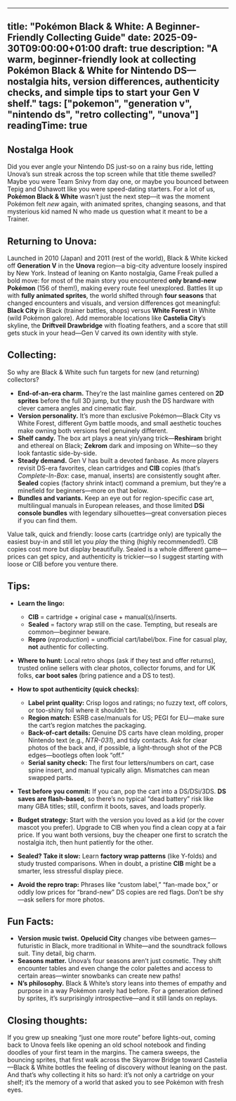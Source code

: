 ---

title: "Pokémon Black & White: A Beginner-Friendly Collecting Guide"
date: 2025-09-30T09:00:00+01:00
draft: true
description: "A warm, beginner-friendly look at collecting Pokémon Black & White for Nintendo DS—nostalgia hits, version differences, authenticity checks, and simple tips to start your Gen V shelf."
tags: ["pokemon", "generation v", "nintendo ds", "retro collecting", "unova"]
readingTime: true 
--------------------------------

## Nostalga Hook
Did you ever angle your Nintendo DS just-so on a rainy bus ride, letting Unova’s sun streak across the top screen while that title theme swelled? Maybe you were Team Snivy from day one, or maybe you bounced between Tepig and Oshawott like you were speed-dating starters. For a lot of us, **Pokémon Black & White** wasn’t just the next step—it was the moment Pokémon felt *new* again, with animated sprites, changing seasons, and that mysterious kid named N who made us question what it meant to be a Trainer.

## Returning to Unova:
Launched in 2010 (Japan) and 2011 (rest of the world), Black & White kicked off **Generation V** in the **Unova** region—a big-city adventure loosely inspired by New York. Instead of leaning on Kanto nostalgia, Game Freak pulled a bold move: for most of the main story you encountered **only brand-new Pokémon** (156 of them!), making every route feel unexplored. Battles lit up with **fully animated sprites**, the world shifted through **four seasons** that changed encounters and visuals, and version differences got meaningful: **Black City** in Black (trainer battles, shops) versus **White Forest** in White (wild Pokémon galore). Add memorable locations like **Castelia City**’s skyline, the **Driftveil Drawbridge** with floating feathers, and a score that still gets stuck in your head—Gen V carved its own identity with style.

## Collecting:
So why are Black & White such fun targets for new (and returning) collectors?

* **End-of-an-era charm.** They’re the last mainline games centered on **2D sprites** before the full 3D jump, but they push the DS hardware with clever camera angles and cinematic flair.
* **Version personality.** It’s more than exclusive Pokémon—Black City vs White Forest, different Gym battle moods, and small aesthetic touches make owning both versions feel genuinely different.
* **Shelf candy.** The box art plays a neat yin/yang trick—**Reshiram** bright and ethereal on Black; **Zekrom** dark and imposing on White—so they look fantastic side-by-side.
* **Steady demand.** Gen V has built a devoted fanbase. As more players revisit DS-era favorites, clean cartridges and **CIB** copies (that’s *Complete-In-Box*: case, manual, inserts) are consistently sought after. **Sealed** copies (factory shrink intact) command a premium, but they’re a minefield for beginners—more on that below.
* **Bundles and variants.** Keep an eye out for region-specific case art, multilingual manuals in European releases, and those limited **DSi console bundles** with legendary silhouettes—great conversation pieces if you can find them.

Value talk, quick and friendly: loose carts (cartridge only) are typically the easiest buy-in and still let you *play* the thing (highly recommended!). CIB copies cost more but display beautifully. Sealed is a whole different game—prices can get spicy, and authenticity is trickier—so I suggest starting with loose or CIB before you venture there.

## Tips:

* **Learn the lingo:**

  * **CIB** = cartridge + original case + manual(s)/inserts.
  * **Sealed** = factory wrap still on the case. Tempting, but reseals are common—beginner beware.
  * **Repro** (*reproduction*) = unofficial cart/label/box. Fine for casual play, **not** authentic for collecting.

* **Where to hunt:** Local retro shops (ask if they test and offer returns), trusted online sellers with clear photos, collector forums, and for UK folks, **car boot sales** (bring patience and a DS to test).

* **How to spot authenticity (quick checks):**

  * **Label print quality:** Crisp logos and ratings; no fuzzy text, off colors, or too-shiny foil where it shouldn’t be.
  * **Region match:** ESRB case/manuals for US; PEGI for EU—make sure the cart’s region matches the packaging.
  * **Back-of-cart details:** Genuine DS carts have clean molding, proper Nintendo text (e.g., *NTR-031*), and tidy contacts. Ask for clear photos of the back and, if possible, a light-through shot of the PCB edges—bootlegs often look “off.”
  * **Serial sanity check:** The first four letters/numbers on cart, case spine insert, and manual typically align. Mismatches can mean swapped parts.
* **Test before you commit:** If you can, pop the cart into a DS/DSi/3DS. **DS saves are flash-based**, so there’s no typical “dead battery” risk like many GBA titles; still, confirm it boots, saves, and loads properly.
* **Budget strategy:** Start with the version you loved as a kid (or the cover mascot you prefer). Upgrade to CIB when you find a clean copy at a fair price. If you want both versions, buy the cheaper one first to scratch the nostalgia itch, then hunt patiently for the other.
* **Sealed? Take it slow:** Learn **factory wrap patterns** (like Y-folds) and study trusted comparisons. When in doubt, a pristine **CIB** might be a smarter, less stressful display piece.
* **Avoid the repro trap:** Phrases like “custom label,” “fan-made box,” or oddly low prices for “brand-new” DS copies are red flags. Don’t be shy—ask sellers for more photos.

## Fun Facts:

* **Version music twist.** **Opelucid City** changes vibe between games—futuristic in Black, more traditional in White—and the soundtrack follows suit. Tiny detail, big charm.
* **Seasons matter.** Unova’s four seasons aren’t just cosmetic. They shift encounter tables and even change the color palettes and access to certain areas—winter snowbanks can create new paths!
* **N’s philosophy.** Black & White’s story leans into themes of empathy and purpose in a way Pokémon rarely had before. For a generation defined by sprites, it’s surprisingly introspective—and it still lands on replays.

## Closing thoughts:
If you grew up sneaking “just one more route” before lights-out, coming back to Unova feels like opening an old school notebook and finding doodles of your first team in the margins. The camera sweeps, the bouncing sprites, that first walk across the Skyarrow Bridge toward Castelia—Black & White bottles the feeling of discovery without leaning on the past. And that’s why collecting it hits so hard: it’s not only a cartridge on your shelf; it’s the memory of a world that asked you to see Pokémon with fresh eyes.


